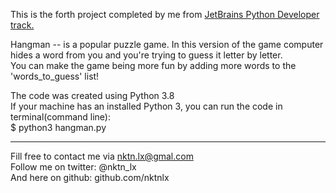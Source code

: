 This is the forth project completed by me from [JetBrains Python Developer track.](https://hyperskill.org/tracks/2)

Hangman --  is a popular puzzle game. In this version of the game computer hides a word from you and you're trying to guess it letter by letter.  
You can make the game being more fun by adding more words to the 'words_to_guess' list!  



The code was created using Python 3.8  
If your machine has an installed Python 3, you can run the code in terminal(command line):  
$ python3 hangman.py  


--------------------------------------------
Fill free to contact me via nktn.lx@gmal.com  
Follow me on twitter: @nktn_lx  
And here on github: github.com/nktnlx  